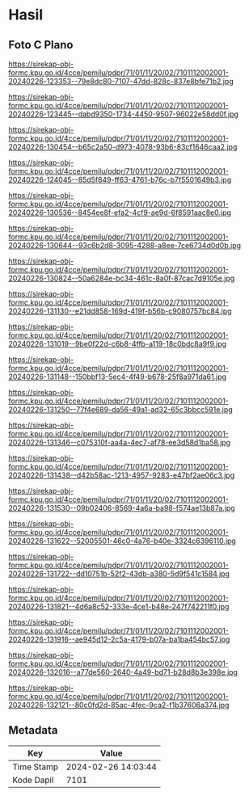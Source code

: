 # Hasil

## Foto C Plano

https://sirekap-obj-formc.kpu.go.id/4cce/pemilu/pdpr/71/01/11/20/02/7101112002001-20240226-123353--79e8dc80-7107-47dd-828c-837e8bfe71b2.jpg

https://sirekap-obj-formc.kpu.go.id/4cce/pemilu/pdpr/71/01/11/20/02/7101112002001-20240226-123445--dabd9350-1734-4450-9507-96022e58dd0f.jpg

https://sirekap-obj-formc.kpu.go.id/4cce/pemilu/pdpr/71/01/11/20/02/7101112002001-20240226-130454--b65c2a50-d973-4078-93b6-83cf1646caa2.jpg

https://sirekap-obj-formc.kpu.go.id/4cce/pemilu/pdpr/71/01/11/20/02/7101112002001-20240226-124045--85d5f849-ff63-4761-b76c-b7f5501649b3.jpg

https://sirekap-obj-formc.kpu.go.id/4cce/pemilu/pdpr/71/01/11/20/02/7101112002001-20240226-130536--8454ee8f-efa2-4cf9-ae9d-6f8591aac8e0.jpg

https://sirekap-obj-formc.kpu.go.id/4cce/pemilu/pdpr/71/01/11/20/02/7101112002001-20240226-130644--93c6b2d8-3095-4288-a8ee-7ce6734d0d0b.jpg

https://sirekap-obj-formc.kpu.go.id/4cce/pemilu/pdpr/71/01/11/20/02/7101112002001-20240226-130824--50a6284e-bc34-461c-8a0f-87cac7d9105e.jpg

https://sirekap-obj-formc.kpu.go.id/4cce/pemilu/pdpr/71/01/11/20/02/7101112002001-20240226-131130--e21dd858-169d-419f-b56b-c9080757bc84.jpg

https://sirekap-obj-formc.kpu.go.id/4cce/pemilu/pdpr/71/01/11/20/02/7101112002001-20240226-131019--9be0f22d-c6b8-4ffb-a119-18c0bdc8a9f9.jpg

https://sirekap-obj-formc.kpu.go.id/4cce/pemilu/pdpr/71/01/11/20/02/7101112002001-20240226-131148--150bbf13-5ec4-4f49-b678-25f8a971da61.jpg

https://sirekap-obj-formc.kpu.go.id/4cce/pemilu/pdpr/71/01/11/20/02/7101112002001-20240226-131250--77f4e689-da56-49a1-ad32-65c3bbcc591e.jpg

https://sirekap-obj-formc.kpu.go.id/4cce/pemilu/pdpr/71/01/11/20/02/7101112002001-20240226-131346--c075310f-aa4a-4ec7-af78-ee3d58d1ba58.jpg

https://sirekap-obj-formc.kpu.go.id/4cce/pemilu/pdpr/71/01/11/20/02/7101112002001-20240226-131438--d42b58ac-1213-4957-9283-e47bf2ae06c3.jpg

https://sirekap-obj-formc.kpu.go.id/4cce/pemilu/pdpr/71/01/11/20/02/7101112002001-20240226-131530--09b02406-8569-4a6a-ba98-f574ae13b87a.jpg

https://sirekap-obj-formc.kpu.go.id/4cce/pemilu/pdpr/71/01/11/20/02/7101112002001-20240226-131622--52005501-46c0-4a76-b40e-3324c6396110.jpg

https://sirekap-obj-formc.kpu.go.id/4cce/pemilu/pdpr/71/01/11/20/02/7101112002001-20240226-131722--dd10751b-52f2-43db-a380-5d9f541c1584.jpg

https://sirekap-obj-formc.kpu.go.id/4cce/pemilu/pdpr/71/01/11/20/02/7101112002001-20240226-131821--4d6a8c52-333e-4ce1-b48e-247f742211f0.jpg

https://sirekap-obj-formc.kpu.go.id/4cce/pemilu/pdpr/71/01/11/20/02/7101112002001-20240226-131916--ae945d12-2c5a-4179-b07a-ba1ba454bc57.jpg

https://sirekap-obj-formc.kpu.go.id/4cce/pemilu/pdpr/71/01/11/20/02/7101112002001-20240226-132016--a77de560-2640-4a49-bd71-b28d8b3e398e.jpg

https://sirekap-obj-formc.kpu.go.id/4cce/pemilu/pdpr/71/01/11/20/02/7101112002001-20240226-132121--80c0fd2d-85ac-4fec-9ca2-f1b37606a374.jpg


## Metadata

| Key        | Value               |
| ---------- | ------------------- |
| Time Stamp | 2024-02-26 14:03:44 |
| Kode Dapil | 7101                |



